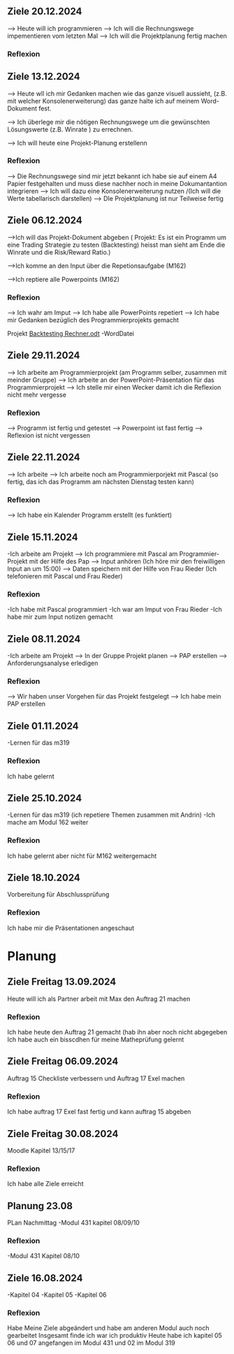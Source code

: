 



## Ziele 20.12.2024
--> Heute will ich programmieren 
--> Ich will die Rechnungswege impementieren vom letzten Mal
--> Ich will die Projektplanung fertig machen

### Reflexion



## Ziele 13.12.2024
--> Heute wll ich mir Gedanken machen wie das ganze visuell aussieht, (z.B. mit welcher Konsolenerweiterung) das ganze halte ich auf meinem Word-Dokument fest.

--> Ich überlege mir die nötigen Rechnungswege um die gewünschten Lösungswerte (z.B. Winrate ) zu errechnen.

--> Ich will heute eine Projekt-Planung erstellenn 
    
### Reflexion

--> Die Rechnungswege sind mir jetzt bekannt ich habe sie auf einem A4 Papier festgehalten und muss diese nachher noch in meine Dokumantantion integrieren
--> Ich will dazu eine Konsolenerweiterung nutzen /(Ich will die Werte tabellarisch darstellen)
--> DIe Projektplanung ist nur Teilweise fertig


## Ziele 06.12.2024
-->Ich will das Projekt-Dokument abgeben 
( Projekt: Es ist ein Programm um eine Trading Strategie zu testen (Backtesting) heisst man sieht am Ende die Winrate und die Risk/Reward Ratio.)

-->Ich komme an den Input über die Repetionsaufgabe (M162)

-->Ich reptiere alle Powerpoints (M162)
    
### Reflexion
--> Ich wahr am Imput 
--> Ich habe alle PowerPoints repetiert
--> Ich habe mir Gedanken bezüglich des Programmierprojekts gemacht 

Projekt
[Backtesting Rechner.odt](https://github.com/user-attachments/files/18066519/Backtesting.Rechner.odt)
-WordDatei




## Ziele 29.11.2024
--> Ich arbeite am Programmierprojekt (am Programm selber, zusammen mit meinder Gruppe)
--> Ich arbeite an der PowerPoint-Präsentation für das Programmierprojekt
--> Ich stelle mir einen Wecker damit ich die Reflexion nicht mehr vergesse
    
### Reflexion
--> Programm ist fertig und getestet
--> Powerpoint ist fast fertig 
--> Reflexion ist nicht vergessen

## Ziele 22.11.2024
--> Ich arbeite 
--> Ich arbeite noch am Programmierporjekt mit Pascal 
    (so fertig, das ich das Programm am nächsten Dienstag testen kann)
    
### Reflexion
--> Ich habe ein Kalender Programm erstellt (es funktiert)
    


## Ziele 15.11.2024

-Ich arbeite am Projekt
--> Ich programmiere mit Pascal am Programmier-Projekt mit der Hilfe des Pap
--> Input anhören (Ich höre mir den freiwilligen Input an um 15:00)
--> Daten speichern mit der Hilfe von Frau Rieder (Ich telefonieren mit Pascal und Frau Rieder)

### Reflexion
-Ich habe mit Pascal programmiert
-Ich war am Imput von Frau Rieder
-Ich habe mir zum Input notizen gemacht




## Ziele 08.11.2024

-Ich arbeite am Projekt
--> In der Gruppe Projekt planen
--> PAP erstellen
--> Anforderungsanalyse erledigen

### Reflexion
--> Wir haben unser Vorgehen für das Projekt festgelegt
--> Ich habe mein PAP erstellen


## Ziele 01.11.2024

-Lernen für das m319

### Reflexion
Ich habe gelernt 

## Ziele 25.10.2024

-Lernen für das m319 
(ich repetiere Themen zusammen mit Andrin)
-Ich mache am Modul 162 weiter

### Reflexion
Ich habe gelernt aber nicht für M162 weitergemacht


## Ziele 18.10.2024
Vorbereitung für Abschlussprüfung

### Reflexion
Ich habe mir die Präsentationen angeschaut 


# Planung
## Ziele Freitag 13.09.2024
Heute will ich als Partner arbeit mit Max den Auftrag 21 machen

### Reflexion
Ich habe heute den Auftrag 21 gemacht (hab ihn aber noch nicht abgegeben
Ich habe auch ein bisscdhen für meine Matheprüfung gelernt

## Ziele Freitag 06.09.2024
Auftrag 15 Checkliste verbessern 
und Auftrag 17 Exel machen
### Reflexion
Ich habe auftrag 17 Exel fast fertig und kann auftrag   15 abgeben



## Ziele Freitag 30.08.2024
Moodle Kapitel 13/15/17
### Reflexion
Ich habe alle Ziele erreicht



## Planung 23.08
PLan Nachmittag
-Modul 431 kapitel 08/09/10
### Reflexion
-Modul 431 Kapitel 08/10


## Ziele 16.08.2024
-Kapitel 04
-Kapitel 05
-Kapitel 06
### Reflexion
Habe Meine Ziele abgeändert und habe am anderen Modul auch noch gearbeitet
Insgesamt finde ich war ich produktiv 
Heute habe ich kapitel 05 06 und 07 angefangen im Modul 431
und 02 im Modul 319













